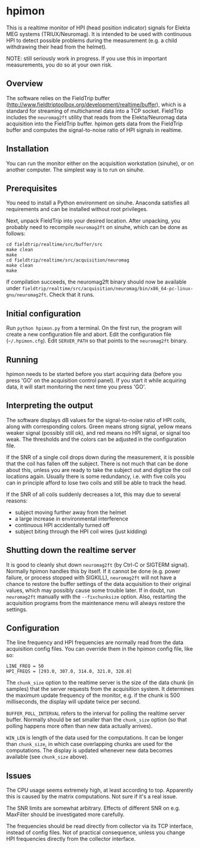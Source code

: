 # hpimon

This is a realtime monitor of HPI (head position indicator) signals for Elekta MEG systems (TRIUX/Neuromag). It is intended to be used with continuous HPI to detect possible problems during the measurement (e.g. a child withdrawing their head from the helmet).

NOTE: still seriously work in progress. If you use this in important measurements, you do so at your own risk.

## Overview

The software relies on the FieldTrip buffer (http://www.fieldtriptoolbox.org/development/realtime/buffer), which is a standard for  streaming of multichannel data into a TCP socket. FieldTrip includes the `neuromag2ft` utility that reads from the Elekta/Neuromag data acquisition into the FieldTrip buffer. hpimon gets data from the FieldTrip buffer and computes the signal-to-noise ratio of HPI signals in realtime.

## Installation

You can run the monitor either on the acquisition workstation (sinuhe), or on another computer. The simplest way is to run on sinuhe.

## Prerequisites

You need to install a Python environment on sinuhe. Anaconda satisfies all requirements and can be installed without root privileges.

Next, unpack FieldTrip into your desired location. After unpacking, you probably need to recompile `neuromag2ft` on sinuhe, which can be done as follows:

```
cd fieldtrip/realtime/src/buffer/src
make clean
make
cd fieldtrip/realtime/src/acquisition/neuromag
make clean
make
```

If compilation succeeds, the neuromag2ft binary should now be available under `fieldtrip/realtime/src/acquisition/neuromag/bin/x86_64-pc-linux-gnu/neuromag2ft`. Check that it runs.

## Initial configuration

Run `python hpimon.py` from a terminal. On the first run, the program will create a new configuration file and abort. Edit the configuration file (`~/.hpimon.cfg`). Edit `SERVER_PATH` so that points to the `neuromag2ft` binary.

## Running

hpimon needs to be started before you start acquiring data (before you press 'GO' on the acquisition control panel). If you start it while acquiring data, it will start monitoring the next time you press 'GO'.

## Interpreting the output

The software displays dB values for the signal-to-noise ratio of HPI coils, along with corresponding colors. Green means strong signal, yellow means weaker signal (possibly still ok), and red means no HPI signal, or signal too weak. The thresholds and the colors can be adjusted in the configuration file.

If the SNR of a single coil drops down during the measurement, it is possible that the coil has fallen off the subject. There is not much that can be done about this, unless you are ready to take the subject out and digitize the coil locations again. Usually there is some redundancy, i.e. with five coils you can in principle afford to lose two coils and still be able to track the head.

If the SNR of all coils suddenly decreases a lot, this may due to several reasons:

- subject moving further away from the helmet
- a large increase in environmental interference
- continuous HPI accidentally turned off
- subject biting through the HPI coil wires (just kidding)

## Shutting down the realtime server

It is good to cleanly shut down `neuromag2ft` (by Ctrl-C or SIGTERM signal). Normally hpimon handles this by itself. If it cannot be done (e.g. power failure, or process stopped with SIGKILL), `neuromag2ft` will not have a chance to restore the buffer settings of the data acquisition to their original values, which may possibly cause some trouble later. If in doubt, run `neuromag2ft` manually with the `--fixchunksize` option. Also, restarting the acquisition programs from the maintenance menu will always restore the settings.

## Configuration

The line frequency and HPI frequencies are normally read from the data acquisition config files. You can override them in the hpimon config file, like so:

```
LINE_FREQ = 50
HPI_FREQS = [293.0, 307.0, 314.0, 321.0, 328.0]
```
The `chunk_size` option to the realtime server is the size of the data chunk (in samples) that the server requests from the acquisition system. It determines the maximum update frequency of the monitor, e.g. if the chunk is 500 milliseconds, the display will update twice per second.

`BUFFER_POLL_INTERVAL` refers to the interval for polling the realtime server buffer. Normally should be set smaller than the `chunk_size` option (so that polling happens more often than new data actually arrives).

`WIN_LEN` is length of the data used for the computations. It can be longer than `chunk_size`, in which case overlapping chunks are used for the computations. The display is updated whenever new data becomes available (see `chunk_size` above).

## Issues

The CPU usage seems extremely high, at least according to top. Apparently this is caused by the matrix computations. Not sure if it's a real issue.

The SNR limits are somewhat arbitrary. Effects of different SNR on e.g. MaxFilter should be investigated more carefully.

The frequencies should be read directly from collector via its TCP interface, instead of config files. Not of practical consequence, unless you change HPI frequencies directly from the collector interface.












